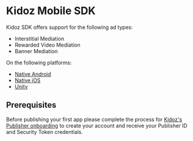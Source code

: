 
# Kidoz Mobile SDK

Kidoz SDK offers support for the following ad types:

+ Interstitial Mediation 
+ Rewarded Video Mediation 
+ Banner Mediation 

On the following platforms:

- [Native Android](/Kidoz%20Direct/Android)
- [Native iOS](/Kidoz%20Direct/iOS)
- [Unity](/Kidoz%20Direct/Unity)

## Prerequisites

Before publishing your first app please complete the process for [Kidoz's Publisher onboarding](http://accounts.kidoz.net/publishers/register?utm_source=kidoz_github) to create your account and receive your Publisher ID and Security Token credentials.
